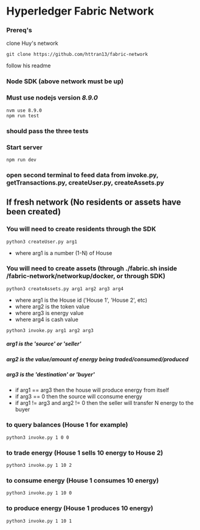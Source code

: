 # Hyperledger Fabric Network

### Prereq's
clone Huy's network
```
git clone https://github.com/httran13/fabric-network
```
follow his readme

### Node SDK (above network must be up)
### Must use nodejs version *8.9.0*
```
nvm use 8.9.0 
npm run test
```
### should pass the three tests

### Start server
```
npm run dev
```
### open second terminal to feed data from invoke.py, getTransactions.py, createUser.py, createAssets.py
## If fresh network (No residents or assets have been created)
### You will need to create residents through the SDK
```
python3 createUser.py arg1
```
* where arg1 is a number (1-N) of House

### You will need to create assets (through ./fabric.sh inside /fabric-network/networkup/docker, or through SDK)
```
python3 createAssets.py arg1 arg2 arg3 arg4
```
* where arg1 is the House id ('House 1', 'House 2', etc)
* where arg2 is the token value
* where arg3 is energy value
* where arg4 is cash value

```
python3 invoke.py arg1 arg2 arg3
```
##### arg1 is the 'source' or 'seller'
##### arg2 is the value/amount of energy being traded/consumed/produced
##### arg3 is the 'destination' or 'buyer'
  
* if arg1 == arg3 then the house will produce energy from itself
* if arg3 == 0 then the source will cconsume energy
* if arg1 != arg3 and arg2 != 0 then the seller will transfer N energy to the buyer

### to query balances (House 1 for example)
```
python3 invoke.py 1 0 0
```

### to trade energy (House 1 sells 10 energy to House 2)
```
python3 invoke.py 1 10 2
```

### to consume energy (House 1 consumes 10 energy)
```
python3 invoke.py 1 10 0
```
### to produce energy (House 1 produces 10 energy)
```
python3 invoke.py 1 10 1
```
